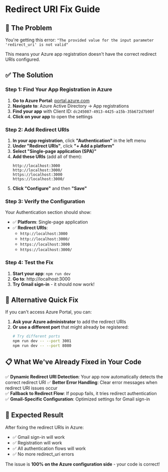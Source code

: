 # Redirect URI Fix Guide

## 🚨 **The Problem**
You're getting this error: `"The provided value for the input parameter 'redirect_uri' is not valid"`

This means your Azure app registration doesn't have the correct redirect URIs configured.

## ✅ **The Solution**

### **Step 1: Find Your App Registration in Azure**

1. **Go to Azure Portal**: [portal.azure.com](https://portal.azure.com)
2. **Navigate to**: Azure Active Directory → App registrations
3. **Find your app** with Client ID: `dc245087-4913-4425-a15b-35b672d7b98f`
4. **Click on your app** to open the settings

### **Step 2: Add Redirect URIs**

1. **In your app registration**, click **"Authentication"** in the left menu
2. **Under "Redirect URIs"**, click **"+ Add a platform"**
3. **Select "Single-page application (SPA)"**
4. **Add these URIs** (add all of them):
   ```
   http://localhost:3000
   http://localhost:3000/
   https://localhost:3000
   https://localhost:3000/
   ```
5. **Click "Configure"** and then **"Save"**

### **Step 3: Verify the Configuration**

Your Authentication section should show:
- ✅ **Platform**: Single-page application
- ✅ **Redirect URIs**: 
  - `http://localhost:3000`
  - `http://localhost:3000/`
  - `https://localhost:3000`
  - `https://localhost:3000/`

### **Step 4: Test the Fix**

1. **Start your app**: `npm run dev`
2. **Go to**: http://localhost:3000
3. **Try Gmail sign-in** - it should now work!

## 🔧 **Alternative Quick Fix**

If you can't access Azure Portal, you can:

1. **Ask your Azure administrator** to add the redirect URIs
2. **Or use a different port** that might already be registered:
   ```bash
   # Try different ports
   npm run dev -- --port 3001
   npm run dev -- --port 8080
   ```

## 📋 **What We've Already Fixed in Your Code**

✅ **Dynamic Redirect URI Detection**: Your app now automatically detects the correct redirect URI
✅ **Better Error Handling**: Clear error messages when redirect URI issues occur  
✅ **Fallback to Redirect Flow**: If popup fails, it tries redirect authentication  
✅ **Gmail-Specific Configuration**: Optimized settings for Gmail sign-in  

## 🎯 **Expected Result**

After fixing the redirect URIs in Azure:
- ✅ Gmail sign-in will work
- ✅ Registration will work  
- ✅ All authentication flows will work
- ✅ No more redirect_uri errors

The issue is **100% on the Azure configuration side** - your code is correct!
